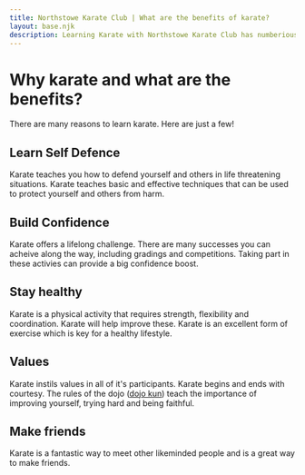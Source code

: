 ```yaml
---
title: Northstowe Karate Club | What are the benefits of karate?
layout: base.njk
description: Learning Karate with Northstowe Karate Club has numberious benefits including learning effective self defence, gaining confidence and improved fitness
---
```

# Why karate and what are the benefits?
There are many reasons to learn karate. Here are just a few!
## Learn Self Defence
Karate teaches you how to defend yourself and others in life threatening situations. Karate teaches basic and effective techniques that can be used to protect yourself and others from harm.

## Build Confidence 
Karate offers a lifelong challenge. There are many successes you can acheive along the way, including gradings and competitions. Taking part in these activies can provide a big confidence boost.

## Stay healthy
Karate is a physical activity that requires strength, flexibility and coordination. Karate will help improve these. Karate is an excellent form of exercise which is key for a healthy lifestyle.

## Values
Karate instils values in all of it's participants. Karate begins and ends with courtesy. The rules of the dojo ([dojo kun](/dojokun/)) teach the importance of improving yourself, trying hard and being faithful.

## Make friends
Karate is a fantastic way to meet other likeminded people and is a great way to make friends.

